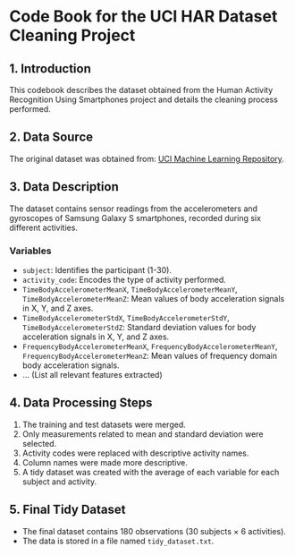 # Code Book for the UCI HAR Dataset Cleaning Project

## 1. Introduction

This codebook describes the dataset obtained from the Human Activity Recognition Using Smartphones project and details the cleaning process performed.

## 2. Data Source

The original dataset was obtained from: [UCI Machine Learning Repository](http://archive.ics.uci.edu/ml/datasets/Human+Activity+Recognition+Using+Smartphones).

## 3. Data Description

The dataset contains sensor readings from the accelerometers and gyroscopes of Samsung Galaxy S smartphones, recorded during six different activities.

### **Variables**

-   `subject`: Identifies the participant (1-30).
-   `activity_code`: Encodes the type of activity performed.
-   `TimeBodyAccelerometerMeanX`, `TimeBodyAccelerometerMeanY`, `TimeBodyAccelerometerMeanZ`: Mean values of body acceleration signals in X, Y, and Z axes.
-   `TimeBodyAccelerometerStdX`, `TimeBodyAccelerometerStdY`, `TimeBodyAccelerometerStdZ`: Standard deviation values for body acceleration signals in X, Y, and Z axes.
-   `FrequencyBodyAccelerometerMeanX`, `FrequencyBodyAccelerometerMeanY`, `FrequencyBodyAccelerometerMeanZ`: Mean values of frequency domain body acceleration signals.
-   ... (List all relevant features extracted)

## 4. Data Processing Steps

1.  The training and test datasets were merged.
2.  Only measurements related to mean and standard deviation were selected.
3.  Activity codes were replaced with descriptive activity names.
4.  Column names were made more descriptive.
5.  A tidy dataset was created with the average of each variable for each subject and activity.

## 5. Final Tidy Dataset

-   The final dataset contains 180 observations (30 subjects × 6 activities).
-   The data is stored in a file named `tidy_dataset.txt`.
